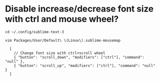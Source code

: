 # Disable increase/decrease font size with ctrl and mouse wheel?

`cd ~/.config/sublime-text-3`

`vim Packages/User/Default\ \(Linux\).sublime-mousemap`

```
  [
    // Change font size with ctrl+scroll wheel
    { "button": "scroll_down", "modifiers": ["ctrl"], "command": "null" },
    { "button": "scroll_up", "modifiers": ["ctrl"], "command": "null" }
  ]
```
